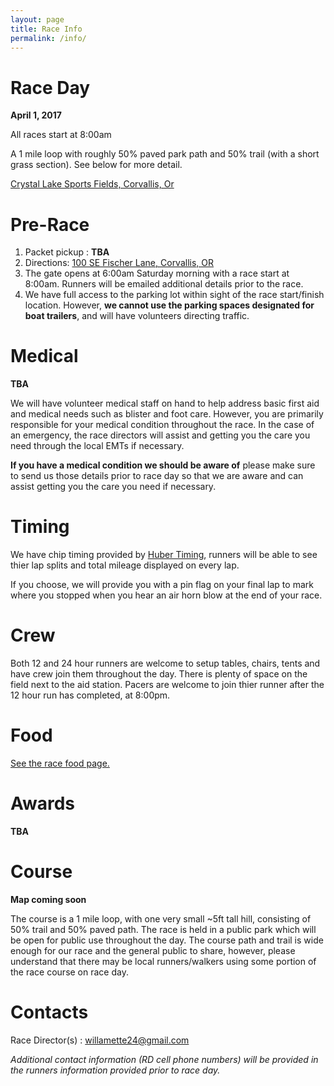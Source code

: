 ```yaml
---
layout: page
title: Race Info
permalink: /info/
---
```


# Race Day
**April 1, 2017**

All races start at 8:00am

A 1 mile loop with roughly 50% paved park path and 50% trail (with a short grass section). See below for more detail. 


[Crystal Lake Sports Fields, Corvallis, Or](https://goo.gl/maps/E2LqRC2i5r52)




# Pre-Race
1. Packet pickup : **TBA**
2. Directions: [100 SE Fischer Lane, Corvallis, OR](https://goo.gl/maps/E2LqRC2i5r52)
3. The gate opens at 6:00am Saturday morning with a race start at 8:00am. Runners will be emailed additional details prior to the race.
4. We have full access to the parking lot within sight of the race start/finish location. However, **we cannot use the parking spaces designated for boat trailers**, and will have volunteers directing traffic.

# Medical
**TBA**

We will have volunteer medical staff on hand to help address basic first aid and medical needs such as blister and foot care. However, you are primarily responsible for your medical condition throughout the race. In the case of an emergency, the race directors will assist and getting you the care you need through the local EMTs if necessary. 

**If you have a medical condition we should be aware of** please make sure to send us those details prior to race day so that we are aware and can assist getting you the care you need if necessary.

# Timing
We have chip timing provided by [Huber Timing](http://www.hubertiming.com/), runners will be able to see thier lap splits and total mileage displayed on every lap. 

If you choose, we will provide you with a pin flag on your final lap to mark where you stopped when you hear an air horn blow at the end of your race.

# Crew
Both 12 and 24 hour runners are welcome to setup tables, chairs, tents and have crew join them throughout the day. There is plenty of space on the field next to the aid station. Pacers are welcome to join thier runner after the 12 hour run has completed, at 8:00pm. 

# Food
[See the race food page.](../food)

# Awards 
**TBA**


# Course
**Map coming soon**

The course is a 1 mile loop, with one very small ~5ft tall hill, consisting of 50% trail and 50% paved path. The race is held in a public park which will be open for public use throughout the day. The course path and trail is wide enough for our race and the general public to share, however, please understand that there may be local runners/walkers using some portion of the race course on race day.

# Contacts
Race Director(s) : willamette24@gmail.com

_Additional contact information (RD cell phone numbers) will be provided in the runners information provided prior to race day._
